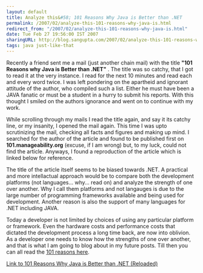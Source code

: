 ```yaml
---
layout: default
title: Analyze this&#58; 101 Reasons Why Java is Better than .NET
permalink: /2007/02/analyze-this-101-reasons-why-java-is.html
redirect_from: "/2007/02/analyze-this-101-reasons-why-java-is.html"
date: Tue Feb 27 19:56:00 IST 2007
sharingURL: http://blog.sangupta.com/2007/02/analyze-this-101-reasons-why-java-is.html
tags: java just-like-that
---
```

<p>Recently a friend&nbsp;sent me a mail (just another chain mail) with the&nbsp;title <strong>"101 Reasons why Java is Better than .NET"</strong> .&nbsp;The title was so catchy, that&nbsp;I got to read it at the very instance. I read for the next 10 minutes and read each and every word twice.&nbsp;I&nbsp;was left pondering&nbsp;on the apartheid and ignorant attitude of the author, who compiled&nbsp;such a list. Either he must have been a JAVA fanatic or must be a&nbsp;student in a hurry&nbsp;to submit his&nbsp;reports. With this thought I smiled on the authors ignorance and went on to continue with my work.</p> 
<p>While scrolling through my mails I read the title again, and say it its catchy line, or my insanity, I opened the mail again. This time I was upto scrutinizing the mail, checking all facts and figures and making up mind. I searched for the author of the article and found to be published first on <strong>101.manageability.org</strong> (excuse, if I am wrong) but, to my luck, could not find the article. Anyways, I found a reproduction of the article which is linked below for reference.</p> 
<p>The title of the article itself seems to be biased towards .NET. A practical and more intellactual approach would be to compare both the development platforms (not languages... why... read on) and analyze the strength of one over another. Why I call them platforms and not langauges is due to the large number of programming frameworks available and being used for development. Another reason is also the support of many languages for .NET including JAVA.</p> 
<p>Today a developer is not limited by choices of using any particular platform or framework. Even the hardware costs and performance costs that dictated the development process a long time back, are now into oblivion. As a developer one needs to know how the strengths of one over another, and that is what I am going to blog about in my future posts. Till then you can all read the <a href="http://www.helpdesk-software.ws/it/29-04-2004.htm">101 reasons here</a>.</p> 
<p><a href="http://www.helpdesk-software.ws/it/29-04-2004.htm">Link to 101 Reasons Why Java is Better than .NET (Reloaded)</a></p>
